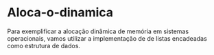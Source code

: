 # Aloca-o-dinamica
Para exemplificar a alocação dinâmica de memória em sistemas operacionais, vamos utilizar a implementação de de listas encadeadas como estrutura de dados. 
